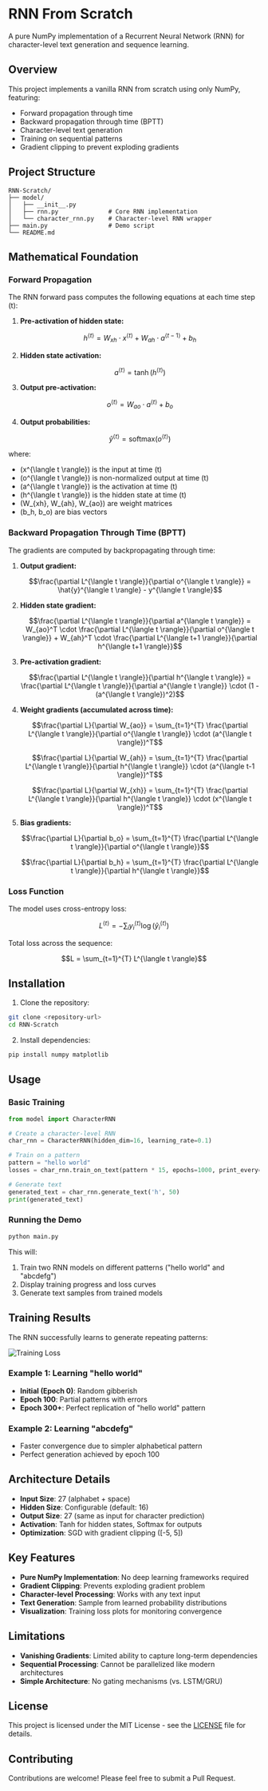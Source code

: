 # RNN From Scratch

A pure NumPy implementation of a Recurrent Neural Network (RNN) for character-level text generation and sequence learning.

## Overview

This project implements a vanilla RNN from scratch using only NumPy, featuring:
- Forward propagation through time
- Backward propagation through time (BPTT) 
- Character-level text generation
- Training on sequential patterns
- Gradient clipping to prevent exploding gradients

## Project Structure

```
RNN-Scratch/
├── model/
│   ├── __init__.py
│   ├── rnn.py              # Core RNN implementation
│   └── character_rnn.py    # Character-level RNN wrapper
├── main.py                 # Demo script
└── README.md
```

## Mathematical Foundation

### Forward Propagation

The RNN forward pass computes the following equations at each time step \(t\):

1. **Pre-activation of hidden state:**
   ```math
   h^{\langle t \rangle} = W_{xh} \cdot x^{\langle t \rangle} + W_{ah} \cdot a^{\langle t-1 \rangle} + b_h
   ```

2. **Hidden state activation:**
   ```math
   a^{\langle t \rangle} = \tanh(h^{\langle t \rangle})
   ```

3. **Output pre-activation:**
   ```math
   o^{\langle t \rangle} = W_{ao} \cdot a^{\langle t \rangle} + b_o
   ```

4. **Output probabilities:**
   ```math
   \hat{y}^{\langle t \rangle} = \text{softmax}(o^{\langle t \rangle})
   ```

where:
- \(x^{\langle t \rangle}\) is the input at time \(t\)
- \(o^{\langle t \rangle}\) is non-normalized output at time \(t\)
- \(a^{\langle t \rangle}\) is the activation at time \(t\)
- \(h^{\langle t \rangle}\) is the hidden state at time \(t\)
- \(W_{xh}, W_{ah}, W_{ao}\) are weight matrices
- \(b_h, b_o\) are bias vectors

### Backward Propagation Through Time (BPTT)

The gradients are computed by backpropagating through time:

1. **Output gradient:**
   ```math
   \frac{\partial L^{\langle t \rangle}}{\partial o^{\langle t \rangle}} = \hat{y}^{\langle t \rangle} - y^{\langle t \rangle}
   ```

2. **Hidden state gradient:**
   ```math
   \frac{\partial L^{\langle t \rangle}}{\partial a^{\langle t \rangle}} = W_{ao}^T \cdot \frac{\partial L^{\langle t \rangle}}{\partial o^{\langle t \rangle}} + W_{ah}^T \cdot \frac{\partial L^{\langle t+1 \rangle}}{\partial h^{\langle t+1 \rangle}}
   ```

3. **Pre-activation gradient:**
   ```math
   \frac{\partial L^{\langle t \rangle}}{\partial h^{\langle t \rangle}} = \frac{\partial L^{\langle t \rangle}}{\partial a^{\langle t \rangle}} \cdot (1 - (a^{\langle t \rangle})^2)
   ```

4. **Weight gradients (accumulated across time):**
   ```math
   \frac{\partial L}{\partial W_{ao}} = \sum_{t=1}^{T} \frac{\partial L^{\langle t \rangle}}{\partial o^{\langle t \rangle}} \cdot (a^{\langle t \rangle})^T
   ```
   ```math
   \frac{\partial L}{\partial W_{ah}} = \sum_{t=1}^{T} \frac{\partial L^{\langle t \rangle}}{\partial h^{\langle t \rangle}} \cdot (a^{\langle t-1 \rangle})^T
   ```
   ```math
   \frac{\partial L}{\partial W_{xh}} = \sum_{t=1}^{T} \frac{\partial L^{\langle t \rangle}}{\partial h^{\langle t \rangle}} \cdot (x^{\langle t \rangle})^T
   ```

5. **Bias gradients:**
   ```math
   \frac{\partial L}{\partial b_o} = \sum_{t=1}^{T} \frac{\partial L^{\langle t \rangle}}{\partial o^{\langle t \rangle}}
   ```
   ```math
   \frac{\partial L}{\partial b_h} = \sum_{t=1}^{T} \frac{\partial L^{\langle t \rangle}}{\partial h^{\langle t \rangle}}
   ```

### Loss Function

The model uses cross-entropy loss:
```math
L^{\langle t \rangle} = -\sum_{i} y_i^{\langle t \rangle} \log(\hat{y}_i^{\langle t \rangle})
```

Total loss across the sequence:
```math
L = \sum_{t=1}^{T} L^{\langle t \rangle}
```

## Installation

1. Clone the repository:
```bash
git clone <repository-url>
cd RNN-Scratch
```

2. Install dependencies:
```bash
pip install numpy matplotlib
```

## Usage

### Basic Training

```python
from model import CharacterRNN

# Create a character-level RNN
char_rnn = CharacterRNN(hidden_dim=16, learning_rate=0.1)

# Train on a pattern
pattern = "hello world"
losses = char_rnn.train_on_text(pattern * 15, epochs=1000, print_every=100)

# Generate text
generated_text = char_rnn.generate_text('h', 50)
print(generated_text)
```

### Running the Demo

```bash
python main.py
```

This will:
1. Train two RNN models on different patterns ("hello world" and "abcdefg")
2. Display training progress and loss curves
3. Generate text samples from trained models

## Training Results

The RNN successfully learns to generate repeating patterns:

![Training Loss](images/loss.png)

### Example 1: Learning "hello world"
- **Initial (Epoch 0)**: Random gibberish
- **Epoch 100**: Partial patterns with errors
- **Epoch 300+**: Perfect replication of "hello world" pattern

### Example 2: Learning "abcdefg"
- Faster convergence due to simpler alphabetical pattern
- Perfect generation achieved by epoch 100

## Architecture Details

- **Input Size**: 27 (alphabet + space)
- **Hidden Size**: Configurable (default: 16)
- **Output Size**: 27 (same as input for character prediction)
- **Activation**: Tanh for hidden states, Softmax for outputs
- **Optimization**: SGD with gradient clipping ([-5, 5])

## Key Features

- **Pure NumPy Implementation**: No deep learning frameworks required
- **Gradient Clipping**: Prevents exploding gradient problem
- **Character-level Processing**: Works with any text input
- **Text Generation**: Sample from learned probability distributions
- **Visualization**: Training loss plots for monitoring convergence

## Limitations

- **Vanishing Gradients**: Limited ability to capture long-term dependencies
- **Sequential Processing**: Cannot be parallelized like modern architectures
- **Simple Architecture**: No gating mechanisms (vs. LSTM/GRU)

## License

This project is licensed under the MIT License - see the [LICENSE](LICENSE) file for details.

## Contributing

Contributions are welcome! Please feel free to submit a Pull Request.